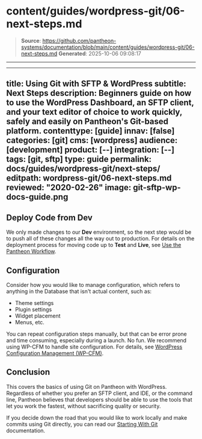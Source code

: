 # content/guides/wordpress-git/06-next-steps.md

> **Source**: https://github.com/pantheon-systems/documentation/blob/main/content/guides/wordpress-git/06-next-steps.md
> **Generated**: 2025-10-06 09:08:17

---

---
title: Using Git with SFTP & WordPress
subtitle: Next Steps
description: Beginners guide on how to use the WordPress Dashboard, an SFTP client, and your text editor of choice to work quickly, safely and easily on Pantheon's Git-based platform.
contenttype: [guide]
innav: [false]
categories: [git]
cms: [wordpress]
audience: [development]
product: [--]
integration: [--]
tags: [git, sftp]
type: guide
permalink: docs/guides/wordpress-git/next-steps/
editpath: wordpress-git/06-next-steps.md
reviewed: "2020-02-26"
image: git-sftp-wp-docs-guide.png
---

## Deploy Code from Dev

We only made changes to our **<Icon icon="wrench" /> Dev** environment, so the next step would be to push all of these changes all the way out to production. For details on the deployment process for moving code up to **<Icon icon="equalizer" /> Test** and **<Icon icon="wavePulse" /> Live**, see [Use the Pantheon Workflow](/pantheon-workflow).

## Configuration

Consider how you would like to manage configuration, which refers to anything in the Database that isn't actual content, such as:

- Theme settings
- Plugin settings
- Widget placement
- Menus, etc.

You can repeat configuration steps manually, but that can be error prone and time consuming, especially during a launch. No fun. We recommend using WP-CFM to handle site configuration. For details, see [WordPress Configuration Management (WP-CFM)](/guides/wordpress-configurations/wp-cfm).

## Conclusion

This covers the basics of using Git on Pantheon with WordPress. Regardless of whether you prefer an SFTP client, and IDE, or the command line, Pantheon believes that developers should be able to use the tools that let you work the fastest, without sacrificing quality or security.

If you decide down the road that you would like to work locally and make commits using Git directly, you can read our [Starting With Git](/guides/git/git-config) documentation.
